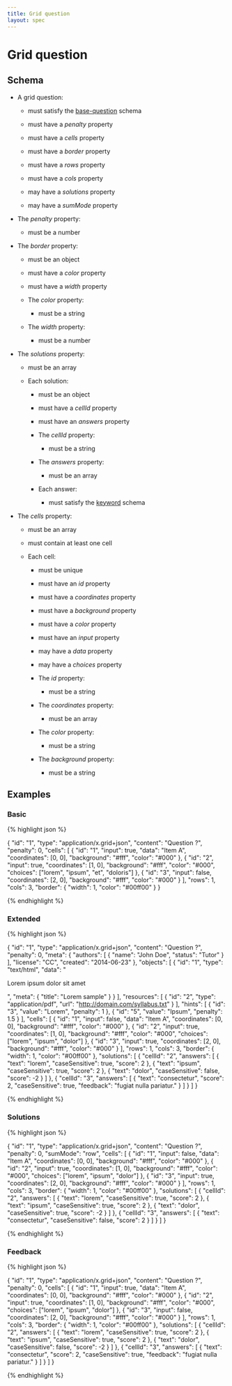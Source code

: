 ```yaml
---
title: Grid question
layout: spec
---
```


# Grid question

## Schema

* A grid question:

  * must satisfy the [base-question](base-question.html) schema

  * must have a *penalty* property

  * must have a *cells* property

  * must have a *border* property

  * must have a *rows* property

  * must have a *cols* property

  * may have a *solutions* property

  * may have a *sumMode* property

* The *penalty* property:

  * must be a number

* The *border* property:

  * must be an object

  * must have a *color* property

  * must have a *width* property

  * The *color* property:

    * must be a string

  * The *width* property:

    * must be a number

* The *solutions* property:

  * must be an array

  * Each solution:

    * must be an object

    * must have a *cellId* property

    * must have an *answers* property

    * The *cellId* property:

      * must be a string

    * The *answers* property:

      * must be an array

    * Each answer:

      * must satisfy the [keyword](keyword.html) schema

* The *cells* property:

  * must be an array

  * must contain at least one cell

  * Each cell:

    * must be unique

    * must have an *id* property

    * must have a *coordinates* property

    * must have a *background* property

    * must have a *color* property

    * must have an *input* property

    * may have a *data* property

    * may have a *choices* property

    * The *id* property:

      * must be a string

    * The *coordinates* property:

      * must be an array

    * The *color* property:

      * must be a string

    * The *background* property:

      * must be a string

## Examples

### Basic

{% highlight json %}

{
  "id": "1",
  "type": "application/x.grid+json",
  "content": "Question ?",
  "penalty": 0,
  "cells": [
    {
      "id": "1",
      "input": true,
      "data": "Item A",
      "coordinates": [0, 0],
      "background":  "#fff",
      "color": "#000"
    },
    {
      "id": "2",
      "input": true,
      "coordinates": [1, 0],
      "background":  "#fff",
      "color": "#000",
      "choices": ["lorem", "ipsum", "et", "doloris"]
    },
    {
      "id": "3",
      "input": false,
      "coordinates": [2, 0],
      "background":  "#fff",
      "color": "#000"
    }
  ],
  "rows": 1,
  "cols": 3,
  "border": {
    "width": 1,
    "color": "#00ff00"
  }
}


{% endhighlight %}

### Extended

{% highlight json %}

{
  "id": "1",
  "type": "application/x.grid+json",
  "content": "Question ?",
  "penalty": 0,
  "meta": {
    "authors": [
      {
        "name": "John Doe",
        "status": "Tutor"
      }
    ],
    "license": "CC",
    "created": "2014-06-23"
  },
  "objects": [
    {
      "id": "1",
      "type": "text/html",
      "data": "<p>Lorem ipsum dolor sit amet</p>",
      "meta": {
        "title": "Lorem sample"
      }
    }
  ],
  "resources": [
    {
      "id": "2",
      "type": "application/pdf",
      "url": "http://domain.com/syllabus.txt"
    }
  ],
  "hints": [
    {
      "id": "3",
      "value": "Lorem",
      "penalty": 1
    },
    {
      "id": "5",
      "value": "Ipsum",
      "penalty": 1.5
    }
  ],
  "cells": [
    {
      "id": "1",
      "input": false,
      "data": "Item A",
      "coordinates": [0, 0],
      "background":  "#fff",
      "color": "#000"
    },
    {
      "id": "2",
      "input": true,
      "coordinates": [1, 0],
      "background":  "#fff",
      "color": "#000",
      "choices": ["lorem", "ipsum", "dolor"]
    },
    {
      "id": "3",
      "input": true,
      "coordinates": [2, 0],
      "background":  "#fff",
      "color": "#000"
    }
  ],
  "rows": 1,
  "cols": 3,
  "border": {
    "width": 1,
    "color": "#00ff00"
  },
  "solutions": [
    {
      "cellId": "2",
      "answers": [
        {
          "text": "lorem",
          "caseSensitive": true,
          "score": 2
        },
        {
          "text": "ipsum",
          "caseSensitive": true,
          "score": 2
        },
        {
          "text": "dolor",
          "caseSensitive": false,
          "score": -2
        }
      ]
    },
    {
      "cellId": "3",
      "answers": [
        {
          "text": "consectetur",
          "score": 2,
          "caseSensitive": true,
          "feedback": "fugiat nulla pariatur."
        }
      ]
    }
  ]
}


{% endhighlight %}

### Solutions

{% highlight json %}

{
  "id": "1",
  "type": "application/x.grid+json",
  "content": "Question ?",
  "penalty": 0,
  "sumMode": "row",
  "cells": [
    {
      "id": "1",
      "input": false,
      "data": "Item A",
      "coordinates": [0, 0],
      "background":  "#fff",
      "color": "#000"
    },
    {
      "id": "2",
      "input": true,
      "coordinates": [1, 0],
      "background":  "#fff",
      "color": "#000",
      "choices": ["lorem", "ipsum", "dolor"]
    },
    {
      "id": "3",
      "input": true,
      "coordinates": [2, 0],
      "background":  "#fff",
      "color": "#000"
    }
  ],
  "rows": 1,
  "cols": 3,
  "border": {
    "width": 1,
    "color": "#00ff00"
  },
  "solutions": [
    {
      "cellId": "2",
      "answers": [
        {
          "text": "lorem",
          "caseSensitive": true,
          "score": 2
        },
        {
          "text": "ipsum",
          "caseSensitive": true,
          "score": 2
        },
        {
          "text": "dolor",
          "caseSensitive": true,
          "score": -2
        }
      ]
    },
    {
      "cellId": "3",
      "answers": [
        {
          "text": "consectetur",
          "caseSensitive": false,
          "score": 2
        }
      ]
    }
  ]
}


{% endhighlight %}

### Feedback

{% highlight json %}

{
  "id": "1",
  "type": "application/x.grid+json",
  "content": "Question ?",
  "penalty": 0,
  "cells": [
    {
      "id": "1",
      "input": true,
      "data": "Item A",
      "coordinates": [0, 0],
      "background":  "#fff",
      "color": "#000"
    },
    {
      "id": "2",
      "input": true,
      "coordinates": [1, 0],
      "background":  "#fff",
      "color": "#000",
      "choices": ["lorem", "ipsum", "dolor"]
    },
    {
      "id": "3",
      "input": false,
      "coordinates": [2, 0],
      "background":  "#fff",
      "color": "#000"
    }
  ],
  "rows": 1,
  "cols": 3,
  "border": {
    "width": 1,
    "color": "#00ff00"
  },
  "solutions": [
    {
      "cellId": "2",
      "answers": [
        {
          "text": "lorem",
          "caseSensitive": true,
          "score": 2
        },
        {
          "text": "ipsum",
          "caseSensitive": true,
          "score": 2
        },
        {
          "text": "dolor",
          "caseSensitive": false,
          "score": -2
        }
      ]
    },
    {
      "cellId": "3",
      "answers": [
        {
          "text": "consectetur",
          "score": 2,
          "caseSensitive": true,
          "feedback": "fugiat nulla pariatur."
        }
      ]
    }
  ]
}


{% endhighlight %}

